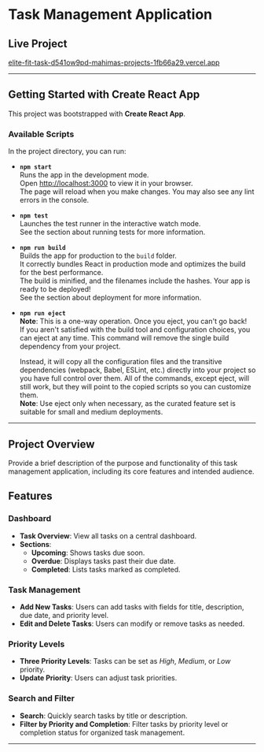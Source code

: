 # Task Management Application

## Live Project
[elite-fit-task-d541ow9pd-mahimas-projects-1fb66a29.vercel.app](https://elite-fit-task-d541ow9pd-mahimas-projects-1fb66a29.vercel.app)

---

## Getting Started with Create React App

This project was bootstrapped with **Create React App**.

### Available Scripts

In the project directory, you can run:

- **`npm start`**  
  Runs the app in the development mode.  
  Open [http://localhost:3000](http://localhost:3000) to view it in your browser.  
  The page will reload when you make changes. You may also see any lint errors in the console.

- **`npm test`**  
  Launches the test runner in the interactive watch mode.  
  See the section about running tests for more information.

- **`npm run build`**  
  Builds the app for production to the `build` folder.  
  It correctly bundles React in production mode and optimizes the build for the best performance.  
  The build is minified, and the filenames include the hashes. Your app is ready to be deployed!  
  See the section about deployment for more information.

- **`npm run eject`**  
  **Note**: This is a one-way operation. Once you eject, you can't go back!  
  If you aren't satisfied with the build tool and configuration choices, you can eject at any time. This command will remove the single build dependency from your project.
  
  Instead, it will copy all the configuration files and the transitive dependencies (webpack, Babel, ESLint, etc.) directly into your project so you have full control over them. All of the commands, except eject, will still work, but they will point to the copied scripts so you can customize them.  
  **Note**: Use eject only when necessary, as the curated feature set is suitable for small and medium deployments.

---

## Project Overview
Provide a brief description of the purpose and functionality of this task management application, including its core features and intended audience.


## Features

### Dashboard
- **Task Overview**: View all tasks on a central dashboard.
- **Sections**:
  - **Upcoming**: Shows tasks due soon.
  - **Overdue**: Displays tasks past their due date.
  - **Completed**: Lists tasks marked as completed.

### Task Management
- **Add New Tasks**: Users can add tasks with fields for title, description, due date, and priority level.
- **Edit and Delete Tasks**: Users can modify or remove tasks as needed.

### Priority Levels
- **Three Priority Levels**: Tasks can be set as *High*, *Medium*, or *Low* priority.
- **Update Priority**: Users can adjust task priorities.

### Search and Filter
- **Search**: Quickly search tasks by title or description.
- **Filter by Priority and Completion**: Filter tasks by priority level or completion status for organized task management.

---




